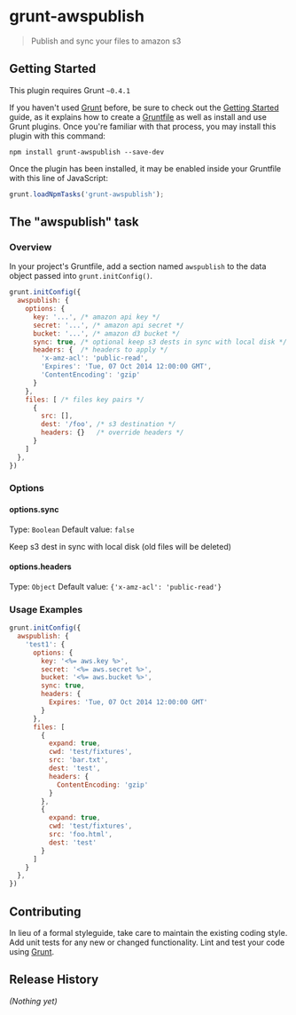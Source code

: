 # grunt-awspublish

> Publish and sync your files to amazon s3

## Getting Started
This plugin requires Grunt `~0.4.1`

If you haven't used [Grunt](http://gruntjs.com/) before, be sure to check out the [Getting Started](http://gruntjs.com/getting-started) guide, as it explains how to create a [Gruntfile](http://gruntjs.com/sample-gruntfile) as well as install and use Grunt plugins. Once you're familiar with that process, you may install this plugin with this command:

```shell
npm install grunt-awspublish --save-dev
```

Once the plugin has been installed, it may be enabled inside your Gruntfile with this line of JavaScript:

```js
grunt.loadNpmTasks('grunt-awspublish');
```

## The "awspublish" task

### Overview
In your project's Gruntfile, add a section named `awspublish` to the data object passed into `grunt.initConfig()`.

```js
grunt.initConfig({
  awspublish: {
    options: {
      key: '...', /* amazon api key */
      secret: '...', /* amazon api secret */
      bucket: '...', /* amazon d3 bucket */
      sync: true, /* optional keep s3 dests in sync with local disk */
      headers: {  /* headers to apply */
        'x-amz-acl': 'public-read',
        'Expires': 'Tue, 07 Oct 2014 12:00:00 GMT',
        'ContentEncoding': 'gzip'
      }
    },
    files: [ /* files key pairs */
      {
        src: [],
        dest: '/foo', /* s3 destination */
        headers: {}   /* override headers */
      }
    ]
  },
})
```

### Options

#### options.sync
Type: `Boolean`
Default value: `false`

Keep s3 dest in sync with local disk (old files will be deleted)

#### options.headers
Type: `Object`
Default value: `{'x-amz-acl': 'public-read'}`

### Usage Examples

```js
grunt.initConfig({
  awspublish: {
    'test1': {
      options: {
        key: '<%= aws.key %>',
        secret: '<%= aws.secret %>',
        bucket: '<%= aws.bucket %>',
        sync: true,
        headers: {
          Expires: 'Tue, 07 Oct 2014 12:00:00 GMT'
        }
      },
      files: [
        {
          expand: true,
          cwd: 'test/fixtures',
          src: 'bar.txt',
          dest: 'test',
          headers: {
            ContentEncoding: 'gzip'
          }
        },
        {
          expand: true,
          cwd: 'test/fixtures',
          src: 'foo.html',
          dest: 'test'
        }
      ]
    }
  },
})
```

## Contributing
In lieu of a formal styleguide, take care to maintain the existing coding style. Add unit tests for any new or changed functionality. Lint and test your code using [Grunt](http://gruntjs.com/).

## Release History
_(Nothing yet)_
